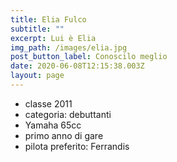 ```yaml
---
title: Elia Fulco
subtitle: ""
excerpt: Lui è Elia
img_path: /images/elia.jpg
post_button_label: Conoscilo meglio
date: 2020-06-08T12:15:38.003Z
layout: page
---
```

* classe 2011
* categoria: debuttanti
* Yamaha 65cc
* primo anno di gare
* pilota preferito: Ferrandis